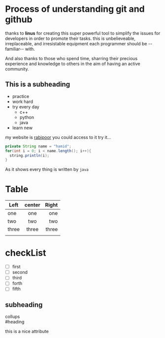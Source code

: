 # Process of understanding git and github

thanks to **linus** for creating this super powerful tool to simplify the issues for developers in order to promote their tasks. this is unbelieveable, irreplaceable, and irresistable equipment each programmer should be --familiar-- with.

And also thanks to those who spend time, sharring their precious experience and knowledge to others in the aim of having an active community. 

## This is a subheading

* practice
* work hard
* try every day
  * c++
  * python
  * java
* learn new

my website is [rabipoor](http://rabipoor.ir) you could access to it
try it...
```java
private String name = "hamid";
for(int i = 0; i < name.length(); i++){
  string.println(i);
}

```
As it shows every thing is written by `java`

Table
===================
|  Left   |   center |  Right  |
| ------- | :------: |-------: |
|    one  |     one  |   one   |
|    two  |     two  |   two   |
|   three |   three  |  three  |
|         |          |         |

[^1]:table behaviour is nice

checkList
====================
- [ ] first
- [ ] second
- [ ] third
- [ ] forth
- [ ] fifth
      
subheading
--------------------
<detalis>
 <summary>collups</summary>
 #heading
 
 this is a nice attribute
</details>


